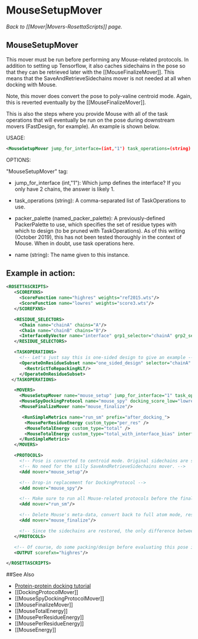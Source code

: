 # MouseSetupMover
*Back to [[Mover|Movers-RosettaScripts]] page.*
## MouseSetupMover

This mover must be run before performing any Mouse-related protocols.
In addition to setting up Tensorflow, it also caches sidechains in the pose so that they can be retrieved later with the [[MouseFinalizeMover]].
This means that the SaveAndRetrieveSidechains mover is not needed at all when docking with Mouse.

Note, this mover does convert the pose to poly-valine centroid mode.
Again, this is reverted eventually by the [[MouseFinalizeMover]].

This is also the steps where you provide Mouse with all of the task operations that will eventually be run on the pose during downstream movers (FastDesign, for example).
An example is shown below.

USAGE:

```xml
<MouseSetupMover jump_for_interface=(int,"1") task_operations=(string) packer_palette=(named_packer_palette) name=(string)/>
```

OPTIONS:

"MouseSetupMover" tag:

-	jump\_for\_interface (int,"1"):  Which jump defines the interface? If you only have 2 chains, the answer is likely 1.

-	task\_operations (string):  A comma-separated list of TaskOperations to use.

-	packer\_palette (named\_packer\_palette):  A previously-defined PackerPalette to use, which specifies the set of residue types with which to design (to be pruned with TaskOperations). As of this writing (October 2019), this has not been tested thoroughly in the context of Mouse. When in doubt, use task operations here.

-	name (string):  The name given to this instance.


## Example in action:

```xml
<ROSETTASCRIPTS>
   <SCOREFXNS>
     <ScoreFunction name="highres" weights="ref2015.wts"/>
     <ScoreFunction name="lowres" weights="score3.wts"/>
   </SCOREFXNS>

   <RESIDUE_SELECTORS>
     <Chain name="chainA" chains="A"/>
     <Chain name="chainB" chains="B"/>
     <InterfaceByVector name="interface" grp1_selector="chainA" grp2_selector="chainB"/>
   </RESIDUE_SELECTORS>

   <TASKOPERATIONS>
     <!-- Let's just say this is one-sided design to give an example -->
     <OperateOnResidueSubset name="one_sided_design" selector="chainA" >
       <RestrictToRepackingRLT/>
     </OperateOnResidueSubset>
  </TASKOPERATIONS>

   <MOVERS>
     <MouseSetupMover name="mouse_setup" jump_for_interface="1" task_operations="one_sided_design" />
     <MouseSpyDockingProtocol name="mouse_spy" docking_score_low="lowres" spy_count="15"/>
     <MouseFinalizeMover name="mouse_finalize"/>

      <RunSimpleMetrics name="run_sm" prefix="after_docking_">
       <MousePerResidueEnergy custom_type="per_res" />
       <MouseTotalEnergy custom_type="total" />
       <MouseTotalEnergy custom_type="total_with_interface_bias" interface_residues="interface" />
     </RunSimpleMetrics>
   </MOVERS>

   <PROTOCOLS>
     <!-- Pose is converted to centroid mode. Original sidechains are stored in the pose. -->
     <!-- No need for the silly SaveAndRetrieveSidechains mover. -->
     <Add mover="mouse_setup"/>

     <!-- Drop-in replacement for DockingProtocol -->
     <Add mover="mouse_spy"/>

     <!-- Make sure to run all Mouse-related protocols before the finalize mover, including simple metrics -->
     <Add mover="run_sm"/>

     <!-- Delete Mouse's meta-data, convert back to full atom mode, restore original sidechains -->
     <Add mover="mouse_finalize"/>

     <!-- Since the sidechains are restored, the only difference between current pose and the original pose is the jump (docking) -->
   </PROTOCOLS>

   <!-- Of course, do some packing/design before evaluating this pose in high res -->
   <OUTPUT scorefxn="highres"/>

</ROSETTASCRIPTS>
```

##See Also

* [Protein-protein docking tutorial](https://www.rosettacommons.org/demos/latest/tutorials/Protein-Protein-Docking/Protein-Protein-Docking)
* [[DockingProtocolMover]]
* [[MouseSpyDockingProtocolMover]]
* [[MouseFinalizeMover]]
* [[MouseTotalEnergy]]
* [[MousePerResidueEnergy]]
* [[MousePerResidueEnergy]]
* [[MouseEnergy]]
